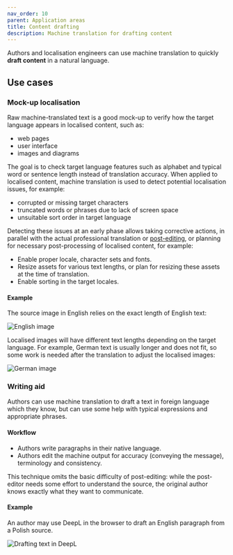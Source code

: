 ```yaml
---
nav_order: 10
parent: Application areas
title: Content drafting
description: Machine translation for drafting content
---
```


Authors and localisation engineers can use machine translation to quickly **draft content** in a natural language.

## Use cases


### Mock-up localisation

Raw machine-translated text is a good mock-up to verify how the target language appears in localised content, such as:

- web pages
- user interface
- images and diagrams

The goal is to check target language features such as alphabet and typical word or sentence length instead of translation accuracy.
When applied to localised content, machine translation is used to detect potential localisation issues, for example:

- corrupted or missing target characters
- truncated words or phrases due to lack of screen space
- unsuitable sort order in target language

Detecting these issues at an early phase allows taking corrective actions, in parallel with the actual professional translation or [post-editing](post-editing.md), or planning for necessary post-processing of localised content, for example:

- Enable proper locale, character sets and fonts.
- Resize assets for various text lengths, or plan for resizing these assets at the time of translation.
- Enable sorting in the target locales.

<!-- example of mock-up UI localisation with national characters corrupted -->

<!-- example of mock-up image localisation with text truncated -->

#### Example

The source image in English relies on the exact length of English text:

![English image](/_images/image_with_text_eng.svg)

Localised images will have different text lengths depending on the target language. For example, German text is usually longer and does not fit, so some work is needed after the translation to adjust the localised images:

![German image](/_images/image_with_text_ger.svg)

<!-- example of mock-up UI localisation with wrong sorting of a translated list -->


### Writing aid

Authors can use machine translation to draft a text in foreign language which they know, but can use some help with typical expressions and appropriate phrases.

#### Workflow

- Authors write paragraphs in their native language.
- Authors edit the machine output for accuracy (conveying the message), terminology and consistency.

This technique omits the basic difficulty of post-editing: while the post-editor needs some effort to understand the source, the original author knows exactly what they want to communicate.

<!-- example of drafting text in DeepL -->


#### Example

An author may use DeepL in the browser to draft an English paragraph from a Polish source.

![Drafting text in DeepL](/_images/drafting-text-deepl.png)
